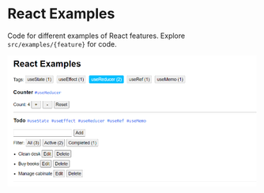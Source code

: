 # React Examples

Code for different examples of React features. Explore `src/examples/{feature}` for code.

![](./readme-images/demo.png)
